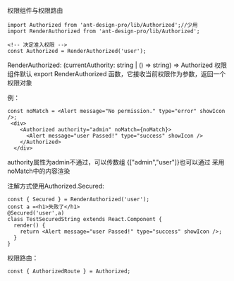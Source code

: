 权限组件与权限路由

```
import Authorized from 'ant-design-pro/lib/Authorized';//少用
import RenderAuthorized from 'ant-design-pro/lib/Authorized';

<!-- 决定准入权限 -->
const Authorized = RenderAuthorized('user');
```
RenderAuthorized: (currentAuthority: string | () => string) => Authorized
权限组件默认 export RenderAuthorized 函数，它接收当前权限作为参数，返回一个权限对象

例：
```
const noMatch = <Alert message="No permission." type="error" showIcon />;
 <div>
    <Authorized authority="admin" noMatch={noMatch}>
      <Alert message="user Passed!" type="success" showIcon />
    </Authorized>
  </div>
```
authority属性为admin不通过，可以传数组 {["admin","user"]}也可以通过
采用noMatch中的内容渲染

注解方式使用Authorized.Secured:
```
const { Secured } = RenderAuthorized('user');
const a =<h1>失败了</h1>
@Secured('user',a)
class TestSecuredString extends React.Component {
  render() {
    return <Alert message="user Passed!" type="success" showIcon />;
  }
}
```
权限路由：
```
const { AuthorizedRoute } = Authorized;
```